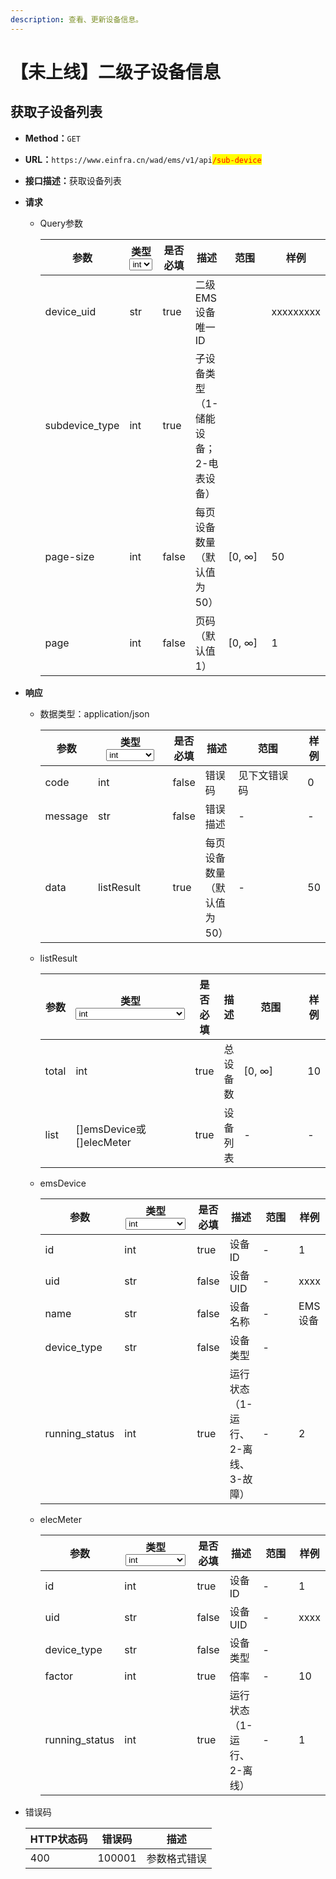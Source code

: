```yaml
---
description: 查看、更新设备信息。
---
```


# 【未上线】二级子设备信息

## 获取子设备列表

* **Method：**`GET`
* **URL：**`https://www.einfra.cn/wad/ems/v1/api`<mark style="color:red;">`/sub-device`</mark>
* **接口描述：**&#x83B7;取设备列表
* **请求**
  *   Query参数

      <table><thead><tr><th>参数</th><th>类型<select><option value="47624d5c9393461e9a8ecece42e932a4" label="int" color="blue"></option><option value="e03078992bf54b5988ed9ffe0c160e15" label="str" color="blue"></option></select></th><th data-type="checkbox">是否必填</th><th>描述</th><th width="123">范围</th><th>样例</th></tr></thead><tbody><tr><td>device_uid</td><td><span data-option="e03078992bf54b5988ed9ffe0c160e15">str</span></td><td>true</td><td>二级EMS设备唯一ID</td><td></td><td>xxxxxxxxx</td></tr><tr><td>subdevice_type</td><td><span data-option="47624d5c9393461e9a8ecece42e932a4">int</span></td><td>true</td><td>子设备类型（1-储能设备；2-电表设备）</td><td></td><td></td></tr><tr><td>page-size</td><td><span data-option="47624d5c9393461e9a8ecece42e932a4">int</span></td><td>false</td><td>每页设备数量（默认值为50）</td><td>[0, ∞]</td><td>50</td></tr><tr><td>page</td><td><span data-option="47624d5c9393461e9a8ecece42e932a4">int</span></td><td>false</td><td>页码（默认值 1）</td><td>[0, ∞]</td><td>1</td></tr></tbody></table>
* **响应**
  *   数据类型：application/json

      <table><thead><tr><th>参数</th><th width="113">类型<select><option value="47624d5c9393461e9a8ecece42e932a4" label="int" color="blue"></option><option value="86eb210b3c8c4e78b798bd84c85688fe" label="str" color="blue"></option><option value="a1530006d2194402bf5a2360eac38945" label="listResult" color="blue"></option></select></th><th data-type="checkbox">是否必填</th><th>描述</th><th width="123">范围</th><th>样例</th></tr></thead><tbody><tr><td>code</td><td><span data-option="47624d5c9393461e9a8ecece42e932a4">int</span></td><td>false</td><td>错误码</td><td>见下文错误码</td><td>0</td></tr><tr><td>message</td><td><span data-option="86eb210b3c8c4e78b798bd84c85688fe">str</span></td><td>false</td><td>错误描述</td><td>-</td><td>-</td></tr><tr><td>data</td><td><span data-option="a1530006d2194402bf5a2360eac38945">listResult</span></td><td>true</td><td>每页设备数量（默认值为50）</td><td>-</td><td>50</td></tr></tbody></table>
  *   listResult

      <table><thead><tr><th>参数</th><th width="113">类型<select><option value="47624d5c9393461e9a8ecece42e932a4" label="int" color="blue"></option><option value="86eb210b3c8c4e78b798bd84c85688fe" label="str" color="blue"></option><option value="a1530006d2194402bf5a2360eac38945" label="listResult" color="blue"></option><option value="4a37161ece0d4d54a10f739af7f3b503" label="[]emsDevice或[]elecMeter" color="blue"></option></select></th><th data-type="checkbox">是否必填</th><th>描述</th><th width="123">范围</th><th>样例</th></tr></thead><tbody><tr><td>total</td><td><span data-option="47624d5c9393461e9a8ecece42e932a4">int</span></td><td>true</td><td>总设备数</td><td>[0, ∞]</td><td>10</td></tr><tr><td>list</td><td><span data-option="4a37161ece0d4d54a10f739af7f3b503">[]emsDevice或[]elecMeter</span></td><td>true</td><td>设备列表</td><td>-</td><td>-</td></tr></tbody></table>
  *   emsDevice

      <table><thead><tr><th>参数</th><th width="113">类型<select><option value="47624d5c9393461e9a8ecece42e932a4" label="int" color="blue"></option><option value="86eb210b3c8c4e78b798bd84c85688fe" label="str" color="blue"></option><option value="a1530006d2194402bf5a2360eac38945" label="listResult" color="blue"></option><option value="4a37161ece0d4d54a10f739af7f3b503" label="[]emsDevice" color="blue"></option><option value="3300c89a832442589eed260b55df3d10" label="time" color="blue"></option></select></th><th data-type="checkbox">是否必填</th><th>描述</th><th width="123">范围</th><th>样例</th></tr></thead><tbody><tr><td>id</td><td><span data-option="47624d5c9393461e9a8ecece42e932a4">int</span></td><td>true</td><td>设备ID</td><td>-</td><td>1</td></tr><tr><td>uid</td><td><span data-option="86eb210b3c8c4e78b798bd84c85688fe">str</span></td><td>false</td><td>设备UID</td><td>-</td><td>xxxx</td></tr><tr><td>name</td><td><span data-option="86eb210b3c8c4e78b798bd84c85688fe">str</span></td><td>false</td><td>设备名称</td><td>-</td><td>EMS设备</td></tr><tr><td>device_type</td><td><span data-option="86eb210b3c8c4e78b798bd84c85688fe">str</span></td><td>false</td><td>设备类型</td><td>-</td><td></td></tr><tr><td>running_status</td><td><span data-option="47624d5c9393461e9a8ecece42e932a4">int</span></td><td>true</td><td>运行状态（1-运行、2-离线、3-故障）</td><td>-</td><td>2</td></tr></tbody></table>
  *   elecMeter

      <table><thead><tr><th>参数</th><th width="113">类型<select><option value="47624d5c9393461e9a8ecece42e932a4" label="int" color="blue"></option><option value="86eb210b3c8c4e78b798bd84c85688fe" label="str" color="blue"></option><option value="a1530006d2194402bf5a2360eac38945" label="listResult" color="blue"></option><option value="4a37161ece0d4d54a10f739af7f3b503" label="[]emsDevice" color="blue"></option><option value="3300c89a832442589eed260b55df3d10" label="time" color="blue"></option></select></th><th data-type="checkbox">是否必填</th><th>描述</th><th width="123">范围</th><th>样例</th></tr></thead><tbody><tr><td>id</td><td><span data-option="47624d5c9393461e9a8ecece42e932a4">int</span></td><td>true</td><td>设备ID</td><td>-</td><td>1</td></tr><tr><td>uid</td><td><span data-option="86eb210b3c8c4e78b798bd84c85688fe">str</span></td><td>false</td><td>设备UID</td><td>-</td><td>xxxx</td></tr><tr><td>device_type</td><td><span data-option="86eb210b3c8c4e78b798bd84c85688fe">str</span></td><td>false</td><td>设备类型</td><td>-</td><td></td></tr><tr><td>factor</td><td><span data-option="47624d5c9393461e9a8ecece42e932a4">int</span></td><td>true</td><td>倍率</td><td>-</td><td>10</td></tr><tr><td>running_status</td><td><span data-option="47624d5c9393461e9a8ecece42e932a4">int</span></td><td>true</td><td>运行状态（1-运行、2-离线）</td><td>-</td><td>1</td></tr></tbody></table>
*   错误码

    | HTTP状态码 | 错误码    | 描述     |
    | ------- | ------ | ------ |
    | 400     | 100001 | 参数格式错误 |

